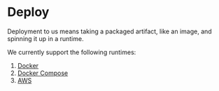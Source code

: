 # Deploy

Deployment to us means taking a packaged artifact, like an image, and spinning
it up in a runtime.

We currently support the following runtimes:
1. [Docker](deploy/docker)
2. [Docker Compose](deploy/docker-compose)
3. [AWS](deploy/aws)
